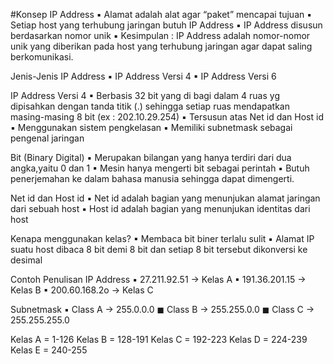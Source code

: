 #Konsep IP Address
▪ Alamat adalah alat agar “paket” mencapai 
tujuan
▪ Setiap host yang terhubung jaringan butuh IP 
Address
▪ IP Address disusun berdasarkan nomor unik
▪ Kesimpulan : IP Address adalah nomor-nomor 
unik yang diberikan pada host yang 
terhubung jaringan agar dapat saling 
berkomunikasi.

Jenis-Jenis IP Address
▪ IP Address Versi 4
▪ IP Address Versi 6

IP Address Versi 4
▪ Berbasis 32 bit yang di bagi dalam 4 ruas yg 
dipisahkan dengan tanda titik (.) sehingga 
setiap ruas mendapatkan masing-masing 8 
bit (ex : 202.10.29.254)
▪ Tersusun atas Net id dan Host id
▪ Menggunakan sistem pengkelasan
▪ Memiliki subnetmask sebagai pengenal 
jaringan

Bit (Binary Digital)
▪ Merupakan bilangan yang hanya terdiri dari 
dua angka,yaitu 0 dan 1
▪ Mesin hanya mengerti bit sebagai perintah
▪ Butuh penerjemahan ke dalam bahasa 
manusia sehingga dapat dimengerti.

Net id dan Host id
▪ Net id adalah bagian yang menunjukan 
alamat jaringan dari sebuah host
▪ Host id adalah bagian yang menunjukan identitas dari host

Kenapa menggunakan kelas?
▪ Membaca bit biner terlalu sulit
▪ Alamat IP suatu host dibaca 8 bit demi 8 bit 
dan setiap 8 bit tersebut dikonversi ke 
desimal

Contoh Penulisan IP Address
▪ 27.211.92.51 -> Kelas A
▪ 191.36.201.15 -> Kelas B
▪ 200.60.168.2o -> Kelas C

Subnetmask
▪ Class A -> 255.0.0.0
◼ Class B -> 255.255.0.0
◼ Class C -> 255.255.255.0

Kelas A = 1-126
Kelas B = 128-191
Kelas C = 192-223
Kelas D = 224-239
Kelas E = 240-255
